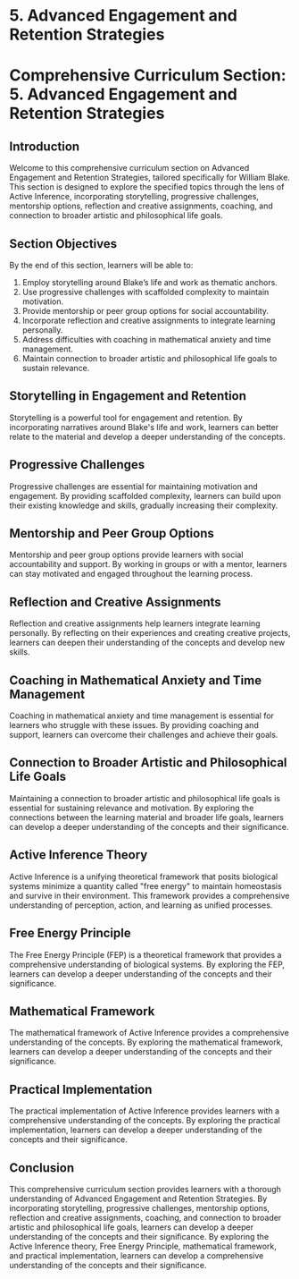 # 5. Advanced Engagement and Retention Strategies

# Comprehensive Curriculum Section: 5. Advanced Engagement and Retention Strategies

## Introduction
Welcome to this comprehensive curriculum section on Advanced Engagement and Retention Strategies, tailored specifically for William Blake. This section is designed to explore the specified topics through the lens of Active Inference, incorporating storytelling, progressive challenges, mentorship options, reflection and creative assignments, coaching, and connection to broader artistic and philosophical life goals.

## Section Objectives
By the end of this section, learners will be able to:

1. Employ storytelling around Blake’s life and work as thematic anchors.
2. Use progressive challenges with scaffolded complexity to maintain motivation.
3. Provide mentorship or peer group options for social accountability.
4. Incorporate reflection and creative assignments to integrate learning personally.
5. Address difficulties with coaching in mathematical anxiety and time management.
6. Maintain connection to broader artistic and philosophical life goals to sustain relevance.

## Storytelling in Engagement and Retention
Storytelling is a powerful tool for engagement and retention. By incorporating narratives around Blake's life and work, learners can better relate to the material and develop a deeper understanding of the concepts.

## Progressive Challenges
Progressive challenges are essential for maintaining motivation and engagement. By providing scaffolded complexity, learners can build upon their existing knowledge and skills, gradually increasing their complexity.

## Mentorship and Peer Group Options
Mentorship and peer group options provide learners with social accountability and support. By working in groups or with a mentor, learners can stay motivated and engaged throughout the learning process.

## Reflection and Creative Assignments
Reflection and creative assignments help learners integrate learning personally. By reflecting on their experiences and creating creative projects, learners can deepen their understanding of the concepts and develop new skills.

## Coaching in Mathematical Anxiety and Time Management
Coaching in mathematical anxiety and time management is essential for learners who struggle with these issues. By providing coaching and support, learners can overcome their challenges and achieve their goals.

## Connection to Broader Artistic and Philosophical Life Goals
Maintaining a connection to broader artistic and philosophical life goals is essential for sustaining relevance and motivation. By exploring the connections between the learning material and broader life goals, learners can develop a deeper understanding of the concepts and their significance.

## Active Inference Theory
Active Inference is a unifying theoretical framework that posits biological systems minimize a quantity called "free energy" to maintain homeostasis and survive in their environment. This framework provides a comprehensive understanding of perception, action, and learning as unified processes.

## Free Energy Principle
The Free Energy Principle (FEP) is a theoretical framework that provides a comprehensive understanding of biological systems. By exploring the FEP, learners can develop a deeper understanding of the concepts and their significance.

## Mathematical Framework
The mathematical framework of Active Inference provides a comprehensive understanding of the concepts. By exploring the mathematical framework, learners can develop a deeper understanding of the concepts and their significance.

## Practical Implementation
The practical implementation of Active Inference provides learners with a comprehensive understanding of the concepts. By exploring the practical implementation, learners can develop a deeper understanding of the concepts and their significance.

## Conclusion
This comprehensive curriculum section provides learners with a thorough understanding of Advanced Engagement and Retention Strategies. By incorporating storytelling, progressive challenges, mentorship options, reflection and creative assignments, coaching, and connection to broader artistic and philosophical life goals, learners can develop a deeper understanding of the concepts and their significance. By exploring the Active Inference theory, Free Energy Principle, mathematical framework, and practical implementation, learners can develop a comprehensive understanding of the concepts and their significance.